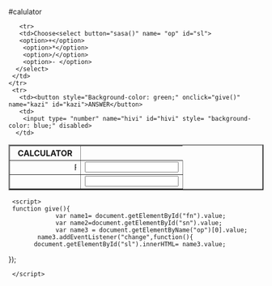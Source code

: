 #calulator

<!DOCTYPE html>
<html>
<head>
   <title>Kn</title>
</head>
<body>
  <table border="2" align="center" id= "demo">
     <th>CALCULATOR</th>
     <tr> 
       <td><marquee> First Number</td>
       <td><input type ="number" name="fn" id="fn"></td>
      </tr>
      <tr>
       <td><marquee direction= "up">Second Number</marquee></td>
       <td><input type ="number" name="sn" id="sn"></td>
      </tr>
        
       <tr>
       <td>Choose<select button="sasa()" name= "op" id="sl">
       <option>+</option>
        <option>*</option>
        <option>/</option>
        <option>- </option>
      </select>
     </td>
    </tr>
     <tr>
       <td><button style="Background-color: green;" onclick="give()" name="kazi" id="kazi">ANSWER</button>
       <td>
        <input type= "number" name="hivi" id="hivi" style= "background-color: blue;" disabled>
      </td>
   </table>
   
    
     <script>
     function give(){
                 var name1= document.getElementById("fn").value;
                 var name2=document.getElementById("sn").value;
                 var name3 = document.getElementByName("op")[0].value;
            name3.addEventListener("change",function(){
           document.getElementById("sl").innerHTML= name3.value;
        
});
        

    
 

     </script>   

</body>
</html>
